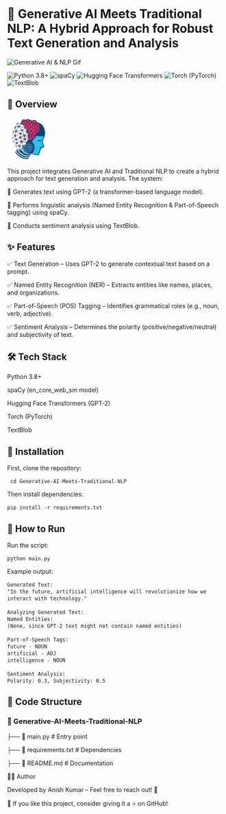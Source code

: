 # 🌟 Generative AI Meets Traditional NLP: A Hybrid Approach for Robust Text Generation and Analysis
![Generative AI & NLP Gif](https://github.com/Anish202020/Generative-AI-Meets-Traditional-NLP-A-Hybrid-Approach-for-Robust-Text-Generation-and-Analysis/blob/main/Images/Gif.gif)

![Python 3.8+](https://img.shields.io/badge/Python-3.8%2B-blue?style=for-the-badge&logo=python&logoColor=white)
![spaCy](https://img.shields.io/badge/spaCy-en_core_web_sm-green?style=for-the-badge&logo=spaCy&logoColor=white)
![Hugging Face Transformers](https://img.shields.io/badge/Hugging%20Face-Transformers-FF6F20?style=for-the-badge&logo=Huggingface&logoColor=white)
![Torch (PyTorch)](https://img.shields.io/badge/Torch-PyTorch-EE4C2C?style=for-the-badge&logo=pytorch&logoColor=white)
![TextBlob](https://img.shields.io/badge/TextBlob-000000?style=for-the-badge&logo=python&logoColor=white)


## 🚀 Overview

<img src="https://github.com/Anish202020/Generative-AI-Meets-Traditional-NLP-A-Hybrid-Approach-for-Robust-Text-Generation-and-Analysis/blob/main/Images/logo2.png" width="100" alt="accessibility text">

This project integrates Generative AI and Traditional NLP to create a hybrid approach for text generation and analysis. The system:

📌 Generates text using GPT-2 (a transformer-based language model).

📌 Performs linguistic analysis (Named Entity Recognition & Part-of-Speech tagging) using spaCy.

📌 Conducts sentiment analysis using TextBlob.

## ✨ Features

✅ Text Generation – Uses GPT-2 to generate contextual text based on a prompt.

✅ Named Entity Recognition (NER) – Extracts entities like names, places, and organizations.

✅ Part-of-Speech (POS) Tagging – Identifies grammatical roles (e.g., noun, verb, adjective).

✅ Sentiment Analysis – Determines the polarity (positive/negative/neutral) and subjectivity of text.

## 🛠️ Tech Stack

Python 3.8+

spaCy (en_core_web_sm model)

Hugging Face Transformers (GPT-2)

Torch (PyTorch)

TextBlob

## 📂 Installation

First, clone the repository:

``` git clone https://github.com/Anish202020/Generative-AI-Meets-Traditional-NLP.git
 cd Generative-AI-Meets-Traditional-NLP
```

Then install dependencies:
```
pip install -r requirements.txt
```
## 🚀 How to Run

Run the script:
```
python main.py
```
Example output:
```
Generated Text:
"In the future, artificial intelligence will revolutionize how we interact with technology."

Analyzing Generated Text:
Named Entities:
(None, since GPT-2 text might not contain named entities)

Part-of-Speech Tags:
future - NOUN
artificial - ADJ
intelligence - NOUN

Sentiment Analysis:
Polarity: 0.3, Subjectivity: 0.5
```
## 📌 Code Structure

### 📂 Generative-AI-Meets-Traditional-NLP

 ├── 📜 main.py  # Entry point

 ├── 📜 requirements.txt  # Dependencies
 
 ├── 📜 README.md  # Documentation




👨‍💻 Author

Developed by Anish Kumar – Feel free to reach out! 🚀

🌟 If you like this project, consider giving it a ⭐ on GitHub!
